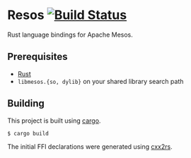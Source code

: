 # Resos [![Build Status](https://travis-ci.org/ConnorDoyle/resos.png?branch=master)](https://travis-ci.org/ConnorDoyle/resos)

Rust language bindings for Apache Mesos.

## Prerequisites

- [Rust](http://rust-lang.org)
- `libmesos.{so, dylib}` on your shared library search path

## Building

This project is built using [cargo](http://doc.crates.io).

```
$ cargo build
```

The initial FFI declarations were generated using
[cxx2rs](https://github.com/manuels/cxx2rs).

